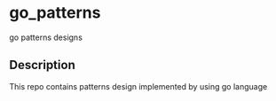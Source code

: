 # go_patterns
go patterns designs

## Description
This repo contains patterns design implemented by using go language